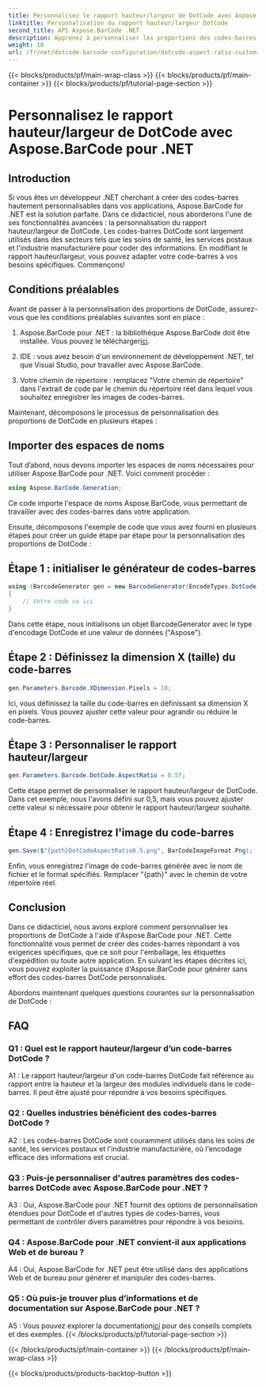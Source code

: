 ```yaml
---
title: Personnalisez le rapport hauteur/largeur de DotCode avec Aspose.BarCode pour .NET
linktitle: Personnalisation du rapport hauteur/largeur DotCode
second_title: API Aspose.BarCode .NET
description: Apprenez à personnaliser les proportions des codes-barres DotCode à l'aide d'Aspose.BarCode pour .NET. Créez sans effort des codes-barres sur mesure pour vos applications.
weight: 10
url: /fr/net/dotcode-barcode-configuration/dotcode-aspect-ratio-customization/
---
```


{{< blocks/products/pf/main-wrap-class >}}
{{< blocks/products/pf/main-container >}}
{{< blocks/products/pf/tutorial-page-section >}}

# Personnalisez le rapport hauteur/largeur de DotCode avec Aspose.BarCode pour .NET

## Introduction

Si vous êtes un développeur .NET cherchant à créer des codes-barres hautement personnalisables dans vos applications, Aspose.BarCode for .NET est la solution parfaite. Dans ce didacticiel, nous aborderons l'une de ses fonctionnalités avancées : la personnalisation du rapport hauteur/largeur de DotCode. Les codes-barres DotCode sont largement utilisés dans des secteurs tels que les soins de santé, les services postaux et l'industrie manufacturière pour coder des informations. En modifiant le rapport hauteur/largeur, vous pouvez adapter votre code-barres à vos besoins spécifiques. Commençons!

## Conditions préalables

Avant de passer à la personnalisation des proportions de DotCode, assurez-vous que les conditions préalables suivantes sont en place :

1.  Aspose.BarCode pour .NET : la bibliothèque Aspose.BarCode doit être installée. Vous pouvez le télécharger[ici](https://releases.aspose.com/barcode/net/).

2. IDE : vous avez besoin d'un environnement de développement .NET, tel que Visual Studio, pour travailler avec Aspose.BarCode.

3. Votre chemin de répertoire : remplacez "Votre chemin de répertoire" dans l'extrait de code par le chemin du répertoire réel dans lequel vous souhaitez enregistrer les images de codes-barres.

Maintenant, décomposons le processus de personnalisation des proportions de DotCode en plusieurs étapes :

## Importer des espaces de noms

Tout d’abord, nous devons importer les espaces de noms nécessaires pour utiliser Aspose.BarCode pour .NET. Voici comment procéder :

```csharp
using Aspose.BarCode.Generation;
```

Ce code importe l'espace de noms Aspose.BarCode, vous permettant de travailler avec des codes-barres dans votre application.

Ensuite, décomposons l'exemple de code que vous avez fourni en plusieurs étapes pour créer un guide étape par étape pour la personnalisation des proportions de DotCode :

## Étape 1 : initialiser le générateur de codes-barres

```csharp
using (BarcodeGenerator gen = new BarcodeGenerator(EncodeTypes.DotCode, "Aspose"))
{
    // Votre code va ici
}
```

Dans cette étape, nous initialisons un objet BarcodeGenerator avec le type d'encodage DotCode et une valeur de données ("Aspose").

## Étape 2 : Définissez la dimension X (taille) du code-barres

```csharp
gen.Parameters.Barcode.XDimension.Pixels = 10;
```

Ici, vous définissez la taille du code-barres en définissant sa dimension X en pixels. Vous pouvez ajuster cette valeur pour agrandir ou réduire le code-barres.

## Étape 3 : Personnaliser le rapport hauteur/largeur

```csharp
gen.Parameters.Barcode.DotCode.AspectRatio = 0.5f;
```

Cette étape permet de personnaliser le rapport hauteur/largeur de DotCode. Dans cet exemple, nous l'avons défini sur 0,5, mais vous pouvez ajuster cette valeur si nécessaire pour obtenir le rapport hauteur/largeur souhaité.

## Étape 4 : Enregistrez l'image du code-barres

```csharp
gen.Save($"{path}DotCodeAspectRatio0.5.png", BarCodeImageFormat.Png);
```

Enfin, vous enregistrez l'image de code-barres générée avec le nom de fichier et le format spécifiés. Remplacer "{path}" avec le chemin de votre répertoire réel.

## Conclusion

Dans ce didacticiel, nous avons exploré comment personnaliser les proportions de DotCode à l'aide d'Aspose.BarCode pour .NET. Cette fonctionnalité vous permet de créer des codes-barres répondant à vos exigences spécifiques, que ce soit pour l'emballage, les étiquettes d'expédition ou toute autre application. En suivant les étapes décrites ici, vous pouvez exploiter la puissance d'Aspose.BarCode pour générer sans effort des codes-barres DotCode personnalisés.

Abordons maintenant quelques questions courantes sur la personnalisation de DotCode :

## FAQ

### Q1 : Quel est le rapport hauteur/largeur d’un code-barres DotCode ?

A1 : Le rapport hauteur/largeur d'un code-barres DotCode fait référence au rapport entre la hauteur et la largeur des modules individuels dans le code-barres. Il peut être ajusté pour répondre à vos besoins spécifiques.

### Q2 : Quelles industries bénéficient des codes-barres DotCode ?

A2 : Les codes-barres DotCode sont couramment utilisés dans les soins de santé, les services postaux et l'industrie manufacturière, où l'encodage efficace des informations est crucial.

### Q3 : Puis-je personnaliser d'autres paramètres des codes-barres DotCode avec Aspose.BarCode pour .NET ?

A3 : Oui, Aspose.BarCode pour .NET fournit des options de personnalisation étendues pour DotCode et d'autres types de codes-barres, vous permettant de contrôler divers paramètres pour répondre à vos besoins.

### Q4 : Aspose.BarCode pour .NET convient-il aux applications Web et de bureau ?

A4 : Oui, Aspose.BarCode for .NET peut être utilisé dans des applications Web et de bureau pour générer et manipuler des codes-barres.

### Q5 : Où puis-je trouver plus d’informations et de documentation sur Aspose.BarCode pour .NET ?

A5 : Vous pouvez explorer la documentation[ici](https://reference.aspose.com/barcode/net/) pour des conseils complets et des exemples.
{{< /blocks/products/pf/tutorial-page-section >}}

{{< /blocks/products/pf/main-container >}}
{{< /blocks/products/pf/main-wrap-class >}}

{{< blocks/products/products-backtop-button >}}
